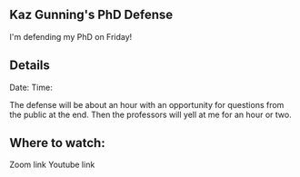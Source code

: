 ## Kaz Gunning's PhD Defense

I'm defending my PhD on Friday!


## Details
Date:
Time: 

The defense will be about an hour with an opportunity for questions from the public at the end.  Then the professors will yell at me for an hour or two. 

## Where to watch:
Zoom link
Youtube link
